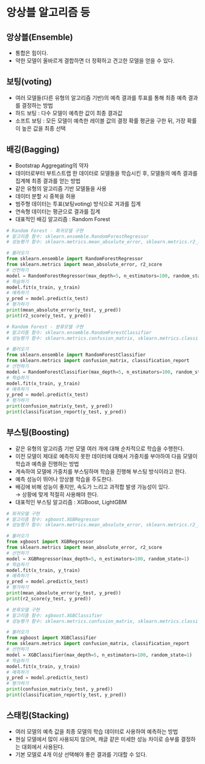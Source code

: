 # 앙상블 알고리즘 등

## 앙상블(Ensemble)

- 통합은 힘이다.
- 약한 모델이 올바르게 결합하면 더 정확하고 견고한 모델을 얻을 수 있다.

## 보팅(voting)

- 여러 모델들(다른 유형의 알고리즘 기반)의 예측 결과를 투표를 통해 최종 예측 결과를 결정하는 방법
- 하드 보팅 : 다수 모델이 예측한 값이 최종 결과값
- 소프트 보팅 : 모든 모델이 예측한 레이블 값의 결정 확률 평균을 구한 뒤, 가장 확률이 높은 값을 최종 선택

## 배깅(Bagging)

- Bootstrap Aggregating의 약자
- 데이터로부터 부트스트랩 한 데이터로 모델들을 학습시킨 후, 모델들의 예측 결과를 집계해 최종 결과를 얻는 방법
- 같은 유형의 알고리즘 기반 모델들을 사용
- 데이터 분할 시 중복을 허용
- 범주형 데이터는 투표(보팅voting) 방식으로 겨과를 집계
- 연속형 데이터는 평균으로 결과를 집계
- 대표적인 배깅 알고리즘 : Random Forest

```python
# Random Forest - 회귀모델 구현
# 알고리즘 함수: sklearn.ensemble.RandomForestRegressor
# 성능평가 함수: sklearn.metrics.mean_absolute_error, sklearn.metrics.r2_score 등

# 불러오기
from sklearn.ensemble import RandomForestRegressor
from sklearn.metrics import mean_absolute_error, r2_score
# 선언하기
model = RandomForestRegressor(max_depth=5, n_estimators=100, random_state=1)
# 학습하기
model.fit(x_train, y_train)
# 예측하기
y_pred = model.predict(x_test)
# 평가하기
print(mean_absolute_error(y_test, y_pred))
print(r2_score(y_test, y_pred))
```

```python
# Random Forest - 분류모델 구현
# 알고리즘 함수: sklearn.ensemble.RandomForestClassifier
# 성능평가 함수: sklearn.metrics.confusion_matrix, sklearn.metrics.classification_report 등

# 불러오기
from sklearn.ensemble import RandomForestClassifier
from sklearn.metrics import confusion_matrix, classification_report
# 선언하기
model = RandomForestClassifier(max_depth=5, n_estimators=100, random_state=1)
# 학습하기
model.fit(x_train, y_train)
# 예측하기
y_pred = model.predict(x_test)
# 평가하기
print(confusion_matrix(y_test, y_pred))
print(classification_report(y_test, y_pred))
```

## 부스팅(Boosting)

- 같은 유형의 알고리즘 기반 모델 여러 개에 대해 순차적으로 학습을 수행한다.
- 이전 모델이 제대로 예측하지 못한 데이터에 대해서 가중치를 부야하여 다음 모델이 학습과 예측을 진행하는 방법
- 계속하여 모델에 가중치를 부스팅하며 학습을 진행해 부스팅 방식이라고 한다.
- 예측 성능이 뛰어나 앙상블 학습을 주도한다.
- 배깅에 비해 성능이 좋지만, 속도가 느리고 과적합 발생 가능성이 있다.  
→ 상황에 맞게 적절히 사용해야 한다.
- 대표적인 부스팅 알고리즘 : XGBoost, LightGBM

```python
# 회귀모델 구현
# 알고리즘 함수: xgboost.XGBRegressor
# 성능평가 함수: sklearn.metrics.mean_absolute_error, sklearn.metrics.r2_score 등

# 불러오기
from xgboost import XGBRegressor
from sklearn.metrics import mean_absolute_error, r2_score
# 선언하기
model = XGBRegressor(max_depth=5, n_estimators=100, random_state=1)
# 학습하기
model.fit(x_train, y_train)
# 예측하기
y_pred = model.predict(x_test)
# 평가하기
print(mean_absolute_error(y_test, y_pred))
print(r2_score(y_test, y_pred))
```

```python
# 분류모델 구현
# 알고리즘 함수: xgboost.XGBClassifier
# 성능평가 함수: sklearn.metrics.confusion_matrix, sklearn.metrics.classification_report 등

# 불러오기
from xgboost import XGBClassifier
from sklearn.metrics import confusion_matrix, classification_report
# 선언하기
model = XGBClassifier(max_depth=5, n_estimators=100, random_state=1)
# 학습하기
model.fit(x_train, y_train)
# 예측하기
y_pred = model.predict(x_test)
# 평가하기
print(confusion_matrix(y_test, y_pred))
print(classification_report(y_test, y_pred))
```

## 스태킹(Stacking)

- 여러 모델의 예측 값을 최종 모델의 학습 데이터로 사용하여 예측하는 방법
- 현실 모델에서 많이 사용되지 않으며, 캐글 같은 미세한 성능 차이로 승부를 결정하는 대회에서 사용된다.
- 기본 모델로 4개 이상 선택해야 좋은 결과를 기대할 수 있다.